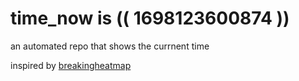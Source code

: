 # time_now is (( 1698123600874 ))

an automated repo that shows the currnent time

inspired by [breakingheatmap](https://github.com/breakingheatmap/breakingheatmap)
